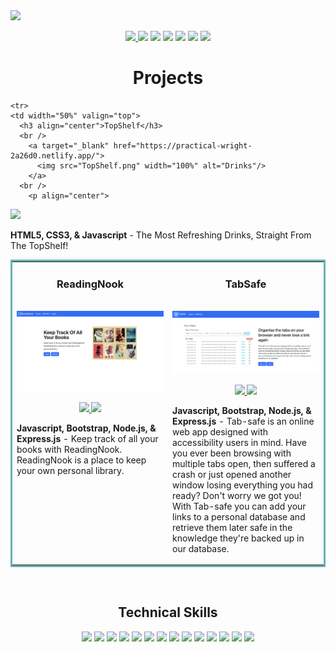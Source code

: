 <img src="https://i.imgur.com/bEuUIgE.png">


<p align="center">
<a href="https://calebflores.netlify.app/" target="_blank">
    <img src="https://img.shields.io/badge/Website-228C22?style=for-the-badge&logo=react&logoColor=61DAFB" height=25>
<a href="https://twitter.com/CTFSoftware" target="_blank">
  <img src="https://img.shields.io/badge/Twitter-228C22?&style=for-the-badge&logo=twitter&logoColor=white" height=25></a>
<a href="https://www.codewars.com/users/Caleb%20Flores" target="_blank">
  <img src="https://img.shields.io/badge/Codewars-228C22?style=for-the-badge&logo=Codewars&logoColor=white" height=25></a>
<a href="mailto:calebflores24@gmail.com" target="_blank">
  <img src="https://img.shields.io/badge/calebflores24@gmail.com-228C22?style=for-the-badge&logo=gmail&logoColor=white" height=25></a>
<a href="https://www.linkedin.com/in/calebflores/" target="_blank">
  <img src="https://img.shields.io/badge/caleb_flores-228C22?style=for-the-badge&logo=linkedin&logoColor=white" height=25></a>
  <a href="https://angel.co/u/caleb-flores" target="_blank">
    <img src="https://img.shields.io/badge/caleb_flores-228C22?style=for-the-badge&logo=angellist&logoColor=white" height=25></a>
<a href="https://dev.to/USER" target="_blank">
  <img src="https://img.shields.io/badge/Download_Resume-228C22?style=for-the-badge&logo=googledrive&logoColor=white" height=25></a>
</p>




<h1 align="center">Projects</h1>
<table bordercolor="#66b2b2">
  
  <tr>
    <td width="50%" valign="top">
      <h3 align="center">ReadingNook</h3>
        <br />
        <a target="_blank" href="https://reading-nook.cyclic.app/">
            <img src="Screen Shot 2022-12-15 at 1.23.07 PM.png" width="100%" alt="Book App"/>
        </a>
        <br />
        <p align="center">
          
  <a href="https://github.com/CTFSoftware/Reading-Nook" target="_blank">
    <img src="https://img.shields.io/static/v1?label=|&message=REPO&color=23555f&style=plastic&logo=github&logo-color=white"/>
  </a>  
  <a href="https://reading-nook.cyclic.app/" target="_blank">
    <img src="https://img.shields.io/static/v1?label=|&message=WEBSITE&color=cdf998&style=plastic&logo=wordpress&logo-color=white"/>
  </a>
      </p>
        <p><strong>Javascript, Bootstrap, Node.js, & Express.js</strong> - Keep track of all your books with ReadingNook. ReadingNook is a place to keep your own personal library.</p>
    </td>
     <td width="50%" valign="top">
      <h3 align="center">TabSafe</h3>
        <br />
        <a target="_blank" href="#">
            <img src="TabSafe.png" width="100%" alt="TabSafe"/>
        </a>
        <br />
        <p align="center">
          
  <a href="https://github.com/HoldUpFjord/Link-Manager" target="_blank">
    <img src="https://img.shields.io/static/v1?label=|&message=REPO&color=23555f&style=plastic&logo=github&logo-color=white"/>
  </a>  
  <a href="#" target="_blank">
    <img src="https://img.shields.io/static/v1?label=|&message=WEBSITE&color=cdf998&style=plastic&logo=wordpress&logo-color=white"/>
  </a>
      </p>
        <p><strong>Javascript, Bootstrap, Node.js, & Express.js</strong> - Tab-safe is an online web app designed with accessibility users in mind. Have you ever been browsing with multiple tabs open, then suffered a crash or just opened another window losing everything you had ready? Don't worry we got you! With Tab-safe you can add your links to a personal database and retrieve them later safe in the knowledge they're backed up in our database.</p>
    </td>
        </tr>
    
    <tr>
    <td width="50%" valign="top">
      <h3 align="center">TopShelf</h3>
      <br />
        <a target="_blank" href="https://practical-wright-2a26d0.netlify.app/">
          <img src="TopShelf.png" width="100%" alt="Drinks"/>
        </a>
      <br />
        <p align="center">
  <a href="https://practical-wright-2a26d0.netlify.app/" target="_blank">
    <img src="https://img.shields.io/static/v1?label=|&message=WEBSITE&color=cdf998&style=plastic&logo=wordpress&logo-color=white"/>
  </a>
      </p>
        <p><strong>HTML5, CSS3, & Javascript</strong> - The Most Refreshing Drinks, Straight From The TopShelf!</p>
    </td>
      </tr>
</table>
<br>
  <!--Analytics & Data-->


<h2 align="center">Technical Skills</h2>
<p align="center">
<img src="https://img.shields.io/badge/HTML5-228C22?style=for-the-badge&logo=html5&logoColor=white" height=25>
<img src="https://img.shields.io/badge/CSS3-228C22?style=for-the-badge&logo=css3&logoColor=white" height=25>
<img src="https://img.shields.io/badge/JavaScript-228C22?style=for-the-badge&logo=javascript&logoColor=F7DF1E" height=25>
<img src="https://img.shields.io/badge/Node.js-228C22?style=for-the-badge&logo=nodedotjs&logoColor=white" height=25>
<img src="https://img.shields.io/badge/React-228C22?style=for-the-badge&logo=react&logoColor=61DAFB" height=25>
<img src="https://img.shields.io/badge/Express.js-228C22?style=for-the-badge&logo=express&logoColor=white" height=25>
<img src="https://img.shields.io/badge/MongoDB-228C22?style=for-the-badge&logo=mongodb&logoColor=white" height=25>
<img src="https://img.shields.io/badge/Figma-228C22?style=for-the-badge&logo=figma&logoColor=white" height=25>
<img src="https://img.shields.io/badge/firebase-228C22?style=for-the-badge&logo=firebase&logoColor=white" height=25>
<img src="https://img.shields.io/badge/jQuery-228C22?style=for-the-badge&logo=jquery&logoColor=white" height=25>
<img src="https://img.shields.io/badge/Visual_Studio-228C22?style=for-the-badge&logo=visual%20studio&logoColor=white" height=25>
<img src="https://img.shields.io/badge/GIT-228C22?style=for-the-badge&logo=git&logoColor=white" height=25>
<img src="https://img.shields.io/badge/Heroku-228C22?style=for-the-badge&logo=heroku&logoColor=white" height=25>
<img src="https://img.shields.io/badge/Postman-228C22?style=for-the-badge&logo=postman&logoColor=white" height=25>
</p>


